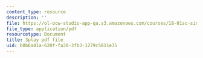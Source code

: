 ```yaml
---
content_type: resource
description: ''
file: https://ol-ocw-studio-app-qa.s3.amazonaws.com/courses/18-01sc-single-variable-calculus-fall-2010/b0b6a41a620ffa303fb31279c5811e35_-MI0b4h3rS0.pdf
file_type: application/pdf
resourcetype: Document
title: 3play pdf file
uid: b0b6a41a-620f-fa30-3fb3-1279c5811e35
---
```

